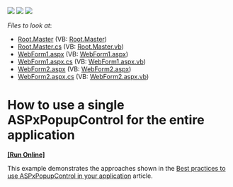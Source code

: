 <!-- default badges list -->
![](https://img.shields.io/endpoint?url=https://codecentral.devexpress.com/api/v1/VersionRange/128565423/16.2.6%2B)
[![](https://img.shields.io/badge/Open_in_DevExpress_Support_Center-FF7200?style=flat-square&logo=DevExpress&logoColor=white)](https://supportcenter.devexpress.com/ticket/details/T501713)
[![](https://img.shields.io/badge/📖_How_to_use_DevExpress_Examples-e9f6fc?style=flat-square)](https://docs.devexpress.com/GeneralInformation/403183)
<!-- default badges end -->
<!-- default file list -->
*Files to look at*:

* [Root.Master](./CS/T501713/Root.Master) (VB: [Root.Master](./VB/T501713/Root.Master))
* [Root.Master.cs](./CS/T501713/Root.Master.cs) (VB: [Root.Master.vb](./VB/T501713/Root.Master.vb))
* [WebForm1.aspx](./CS/T501713/WebForm1.aspx) (VB: [WebForm1.aspx](./VB/T501713/WebForm1.aspx))
* [WebForm1.aspx.cs](./CS/T501713/WebForm1.aspx.cs) (VB: [WebForm1.aspx.vb](./VB/T501713/WebForm1.aspx.vb))
* [WebForm2.aspx](./CS/T501713/WebForm2.aspx) (VB: [WebForm2.aspx](./VB/T501713/WebForm2.aspx))
* [WebForm2.aspx.cs](./CS/T501713/WebForm2.aspx.cs) (VB: [WebForm2.aspx.vb](./VB/T501713/WebForm2.aspx.vb))
<!-- default file list end -->
# How to use a single ASPxPopupControl for the entire application
<!-- run online -->
**[[Run Online]](https://codecentral.devexpress.com/t501713/)**
<!-- run online end -->


This example demonstrates the approaches shown in the <a href="https://www.devexpress.com/Support/Center/p/T501708">Best practices to use ASPxPopupControl in your application</a> article.

<br/>


